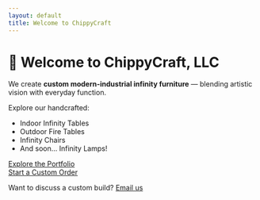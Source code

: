 ```yaml
---
layout: default
title: Welcome to ChippyCraft
---
```


# 👋 Welcome to ChippyCraft, LLC

We create **custom modern-industrial infinity furniture** — blending artistic vision with everyday function.

Explore our handcrafted:

- Indoor Infinity Tables  
- Outdoor Fire Tables  
- Infinity Chairs  
- And soon... Infinity Lamps!


[Explore the Portfolio](portfolio.html)  
[Start a Custom Order](products.html)

Want to discuss a custom build? [Email us](mailto:mychippycraft@gmail.com)
